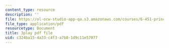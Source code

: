 ```yaml
---
content_type: resource
description: ''
file: https://ol-ocw-studio-app-qa.s3.amazonaws.com/courses/6-451-principles-of-digital-communication-ii-spring-2005/c324ba154a33c4f3a7b81d9c11e57077_q4LsDylKZcI.pdf
file_type: application/pdf
resourcetype: Document
title: 3play pdf file
uid: c324ba15-4a33-c4f3-a7b8-1d9c11e57077
---
```


